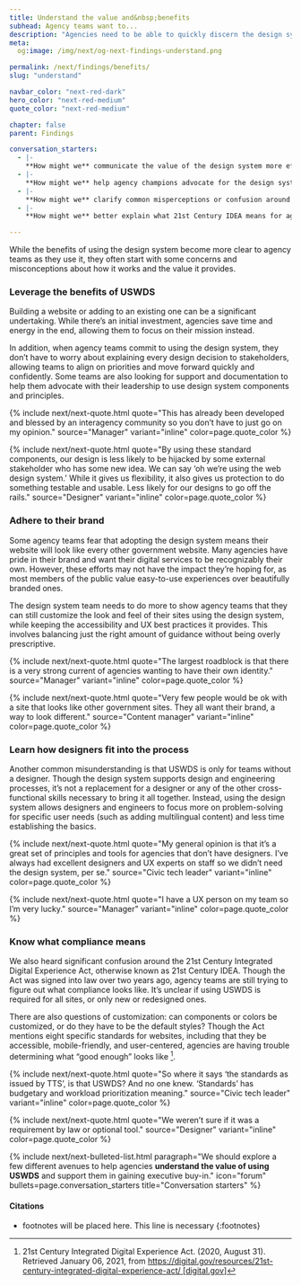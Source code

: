 ```yaml
---
title: Understand the value and&nbsp;benefits
subhead: Agency teams want to...
description: "Agencies need to be able to quickly discern the design system’s benefits and how it aligns with their goals for delivering better digital services."
meta:
  og:image: /img/next/og-next-findings-understand.png

permalink: /next/findings/benefits/
slug: "understand"

navbar_color: "next-red-dark"
hero_color: "next-red-medium"
quote_color: "next-red-medium"

chapter: false
parent: Findings

conversation_starters:
  - |-
    **How might we** communicate the value of the design system more effectively to new customers?
  - |-
    **How might we** help agency champions advocate for the design system?
  - |-
    **How might we** clarify common misperceptions or confusion around the design system?
  - |-
    **How might we** better explain what 21st Century IDEA means for agencies and help them understand how they are performing?

---
```


<section class="next-section">
  <div class="grid-container">
    <div class="grid-row">
      <div class="grid-col-12 tablet:grid-col-8 tablet:margin-x-auto desktop:margin-x-0 next-section-prose" markdown="1">

While the benefits of using the design system become more clear to agency teams as they use it, they often start with some concerns and misconceptions about how it works and the value it provides.

### Leverage the benefits of USWDS

Building a website or adding to an existing one can be a significant undertaking. While there’s an initial investment, agencies save time and energy in the end, allowing them to focus on their mission instead.

In addition, when agency teams commit to using the design system, they don’t have to worry about explaining every design decision to stakeholders, allowing teams to align on priorities and move forward quickly and confidently. Some teams are also looking for support and documentation to help them advocate with their leadership to use design system components and principles.


{% include next/next-quote.html quote="This has already been developed and blessed by an interagency community so you don’t have to just go on my opinion." source="Manager" variant="inline" color=page.quote_color %}

{% include next/next-quote.html quote="By using these standard components, our design is less likely to be hijacked by some external stakeholder who has some new idea. We can say ‘oh we’re using the web design system.’ While it gives us flexibility, it also gives us protection to do something testable and usable. Less likely for our designs to go off the rails." source="Designer" variant="inline" color=page.quote_color %}

### Adhere to their brand

Some agency teams fear that adopting the design system means their website will look like every other government website. Many agencies have pride in their brand and want their digital services to be recognizably their own. However, these efforts may not have the impact they’re hoping for, as most members of the public value easy-to-use experiences over beautifully branded ones.

The design system team needs to do more to show agency teams that they can still customize the look and feel of their sites using the design system, while keeping the accessibility and UX best practices it provides. This involves balancing just the right amount of guidance without being overly prescriptive.

{% include next/next-quote.html quote="The largest roadblock is that there is a very strong current of agencies wanting to have their own identity." source="Manager" variant="inline" color=page.quote_color %}

{% include next/next-quote.html quote="Very few people would be ok with a site that looks like other government sites. They all want their brand, a way to look different." source="Content manager" variant="inline" color=page.quote_color %}


### Learn how designers fit into the process

Another common misunderstanding is that USWDS is only for teams without a designer. Though the design system supports design and engineering processes, it’s not a replacement for a designer or any of the other cross-functional skills necessary to bring it all together. Instead, using the design system allows designers and engineers to focus more on problem-solving for specific user needs (such as adding multilingual content) and less time establishing the basics.

{% include next/next-quote.html quote="My general opinion is that it’s a great set of principles and tools for agencies that don’t have designers. I’ve always had excellent designers and UX experts on staff so we didn’t need the design system, per se." source="Civic tech leader" variant="inline" color=page.quote_color %}

{% include next/next-quote.html quote="I have a UX person on my team so I’m very lucky." source="Manager" variant="inline" color=page.quote_color %}


### Know what compliance means

We also heard significant confusion around the 21st Century Integrated Digital Experience Act, otherwise known as 21st Century IDEA. Though the Act was signed into law over two years ago, agency teams are still trying to figure out what compliance looks like. It’s unclear if using USWDS is required for all sites, or only new or redesigned ones.

There are also questions of customization: can components or colors be customized, or do they have to be the default styles? Though the Act mentions eight specific standards for websites, including that they be accessible, mobile-friendly, and user-centered, agencies are having trouble determining what “good enough” looks like&nbsp;[^5].

{% include next/next-quote.html quote="So where it says ‘the standards as issued by TTS’, is that USWDS? And no one knew. ‘Standards’ has budgetary and workload prioritization meaning." source="Civic tech leader" variant="inline" color=page.quote_color %}

{% include next/next-quote.html quote="We weren’t sure if it was a requirement by law or optional tool." source="Designer" variant="inline" color=page.quote_color %}



</div>
    </div>
  </div>
</section>
<div class="bg-{{ page.hero_color}} height-1"></div>
<section class="next-section next-section--shaded">
  <div class="grid-container">
    <div class="grid-row">
      <div class="grid-col-12 tablet:grid-col-8 tablet:margin-x-auto desktop:margin-x-0 margin-top-neg-3 margin-bottom-neg-3 next-section-prose">
        {% include next/next-bulleted-list.html paragraph="We should explore a few different avenues to help agencies <b>understand the value of using USWDS</b> and support them in gaining executive buy-in." icon="forum" bullets=page.conversation_starters title="Conversation starters" %}
      </div>
    </div>
  </div>
</section>

<section class="next-section next-section--citations">
  <div class="grid-container">
    <div class="grid-row">
      <div class="grid-col-12 tablet:grid-col-8 tablet:margin-x-auto desktop:margin-x-0" markdown="1">

#### Citations

* footnotes will be placed here. This line is necessary
{:footnotes}

[^5]: 21st Century Integrated Digital Experience Act. (2020, August 31). Retrieved January 06, 2021, from [https://digital.gov/resources/21st-century-integrated-digital-experience-act/ [digital.gov]](https://digital.gov/resources/21st-century-integrated-digital-experience-act/)


</div>
    </div>
  </div>
</section>
